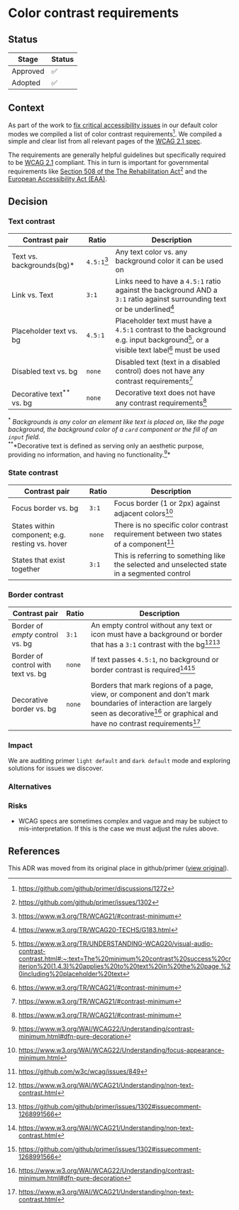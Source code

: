 # Color contrast requirements

## Status

| Stage    | Status |
| -------- | ------ |
| Approved | ✅     |
| Adopted  | ✅     |

## Context

As part of the work to [fix critical accessibility issues](https://github.com/github/primer/issues/1371) in our default color modes we compiled a list of color contrast requirements[^discussions/1272].
We compiled a simple and clear list from all relevant pages of the [WCAG 2.1 spec](https://www.w3.org/TR/WCAG21/).

The requirements are generally helpful guidelines but specifically required to be [WCAG 2.1](https://www.w3.org/TR/WCAG21/) compliant.
This in turn is important for governmental requirements like [Section 508 of the The Rehabilitation Act](https://www.section508.gov/manage/laws-and-policies/)[^issues/1302] and the [European Accessibility Act (EAA)](https://ec.europa.eu/social/main.jsp?catId=1202&intPageId=5581&langId=en).

## Decision

### Text contrast

| Contrast pair                           | Ratio           | Description                                                                                                                                       |
| --------------------------------------- | --------------- | ------------------------------------------------------------------------------------------------------------------------------------------------- |
| Text vs. backgrounds<sup>_</sup>_(bg)\* | `4.5:1`[^1.4.3] | Any text color vs. any background color it can be used on                                                                                         |
| Link vs. Text                           | `3:1`           | Links need to have a `4.5:1` ratio against the background AND a `3:1` ratio against surrounding text or be underlined[^link]                      |
| Placeholder text vs. bg                 | `4.5:1`         | Placeholder text must have a `4.5:1` contrast to the background e.g. input background[^placeholder], or a visible text label[^1.4.3] must be used |
| Disabled text vs. bg                    | `none`          | Disabled text (text in a disabled control) does not have any contrast requirements[^1.4.3]                                                        |
| Decorative text<sup>\*\*</sup> vs. bg   | `none`          | Decorative text does not have any contrast requirements[^1.4.3]                                                                                   |

<sup>*</sup> *Backgrounds is any color an element like text is placed on, like the page background, the background color of a `card` component or the fill of an `input` field.*  
<sup>\*\*</sup>*Decorative text is defined as serving only an aesthetic purpose, providing no information, and having no functionality.[^pure-decoration]\*

### State contrast

| Contrast pair                                   | Ratio  | Description                                                                                         |
| ----------------------------------------------- | ------ | --------------------------------------------------------------------------------------------------- |
| Focus border vs. bg                             | `3:1`  | Focus border (1 or 2px) against adjacent colors[^focus]                                             |
| States within component; e.g. resting vs. hover | `none` | There is no specific color contrast requirement between two states of a component[^wcag/issues/849] |
| States that exist together                      | `3:1`  | This is referring to something like the selected and unselected state in a segmented control        |

### Border contrast

| Contrast pair                      | Ratio  | Description                                                                                                                                                                                                             |
| ---------------------------------- | ------ | ----------------------------------------------------------------------------------------------------------------------------------------------------------------------------------------------------------------------- |
| Border of _empty_ control vs. bg   | `3:1`  | An empty control without any text or icon must have a background or border that has a `3:1` contrast with the bg[^understanding-1.4.11][^issue/1302/eric]                                                               |
| Border of control with text vs. bg | `none` | If text passes `4.5:1`, no background or border contrast is required[^understanding-1.4.11][^issue/1302/eric]                                                                                                           |
| Decorative border vs. bg           | `none` | Borders that mark regions of a page, view, or component and don't mark boundaries of interaction are largely seen as decorative[^pure-decoration] or graphical and have no contrast requirements[^understanding-1.4.11] |

### Impact

We are auditing primer `light default` and `dark default` mode and exploring solutions for issues we discover.

### Alternatives

<!-- Describe the available alternatives if any, and why the current apporach was chosen -->

### Risks

- WCAG specs are sometimes complex and vague and may be subject to mis-interpretation. If this is the case we must adjust the rules above.

## References

[^discussions/1272]: <https://github.com/github/primer/discussions/1272>

[^issues/1302]: <https://github.com/github/primer/issues/1302>

[^pure-decoration]: <https://www.w3.org/WAI/WCAG22/Understanding/contrast-minimum.html#dfn-pure-decoration>

[^wcag/issues/849]: <https://github.com/w3c/wcag/issues/849>

[^understanding-1.4.11]: <https://www.w3.org/WAI/WCAG21/Understanding/non-text-contrast.html>

[^issue/1302/eric]: <https://github.com/github/primer/issues/1302#issuecomment-1268991566>

[^1.4.3]: <https://www.w3.org/TR/WCAG21/#contrast-minimum>

[^placeholder]: <https://www.w3.org/TR/UNDERSTANDING-WCAG20/visual-audio-contrast-contrast.html#:~:text=The%20minimum%20contrast%20success%20criterion%20(1.4.3)%20applies%20to%20text%20in%20the%20page,%20including%20placeholder%20text>

[^focus]: <https://www.w3.org/WAI/WCAG22/Understanding/focus-appearance-minimum.html>

[^link]: <https://www.w3.org/TR/WCAG20-TECHS/G183.html>

This ADR was moved from its original place in github/primer ([view original](https://github.com/github/primer/blob/85827cee9022657301b88c3548e8dd6e3f728afa/adrs/2022-10-13-color-contrast-requirements.md)).
